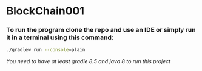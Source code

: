 # BlockChain001


### To run the program clone the repo and use an IDE or simply run it in a terminal using this command: 

```bash
./gradlew run --console=plain
```
*You need to have at least gradle 8.5  and java 8 to run this project*
